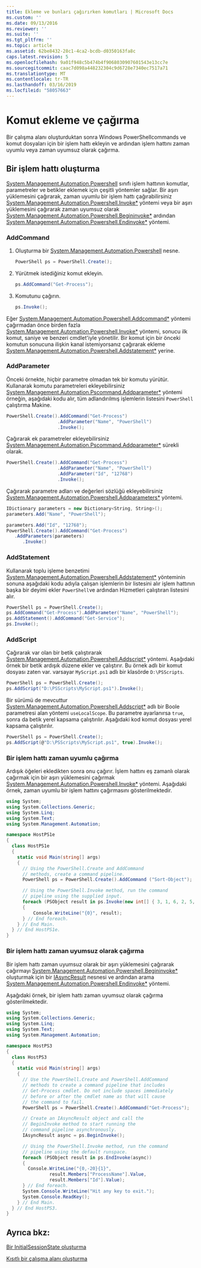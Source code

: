 ```yaml
---
title: Ekleme ve bunları çağırırken komutları | Microsoft Docs
ms.custom: ''
ms.date: 09/13/2016
ms.reviewer: ''
ms.suite: ''
ms.tgt_pltfrm: ''
ms.topic: article
ms.assetid: 62be8432-28c1-4ca2-bcdb-d0350163fa8c
caps.latest.revision: 5
ms.openlocfilehash: 9a01f948c5b474b4f9068030907601543e13cc7e
ms.sourcegitcommit: caac7d098a448232304c9d6728e7340ec7517a71
ms.translationtype: MT
ms.contentlocale: tr-TR
ms.lasthandoff: 03/16/2019
ms.locfileid: "58057663"
---
```

# <a name="adding-and-invoking-commands"></a>Komut ekleme ve çağırma

Bir çalışma alanı oluşturduktan sonra Windows PowerShellcommands ve komut dosyaları için bir işlem hattı ekleyin ve ardından işlem hattını zaman uyumlu veya zaman uyumsuz olarak çağırma.

## <a name="creating-a-pipeline"></a>Bir işlem hattı oluşturma

 [System.Management.Automation.Powershell](/dotnet/api/system.management.automation.powershell) sınıfı işlem hattının komutlar, parametreler ve betikler eklemek için çeşitli yöntemler sağlar. Bir aşırı yüklemesini çağırarak, zaman uyumlu bir işlem hattı çağırabilirsiniz [System.Management.Automation.Powershell.Invoke*](/dotnet/api/System.Management.Automation.PowerShell.Invoke) yöntemi veya bir aşırı yüklemesini çağırarak zaman uyumsuz olarak [ System.Management.Automation.Powershell.Begininvoke*](/dotnet/api/System.Management.Automation.PowerShell.BeginInvoke) ardından [System.Management.Automation.Powershell.Endinvoke*](/dotnet/api/System.Management.Automation.PowerShell.EndInvoke) yöntemi.

### <a name="addcommand"></a>AddCommand

1. Oluşturma bir [System.Management.Automation.Powershell](/dotnet/api/system.management.automation.powershell) nesne.

   ```csharp
   PowerShell ps = PowerShell.Create();
   ```

2. Yürütmek istediğiniz komut ekleyin.

   ```csharp
   ps.AddCommand("Get-Process");
   ```

3. Komutunu çağırın.

   ```csharp
   ps.Invoke();
   ```

 Eğer [System.Management.Automation.Powershell.Addcommand*](/dotnet/api/System.Management.Automation.PowerShell.AddCommand) yöntemi çağırmadan önce birden fazla [System.Management.Automation.Powershell.Invoke*](/dotnet/api/System.Management.Automation.PowerShell.Invoke) yöntemi, sonucu ilk komut, saniye ve benzeri cmdlet'iyle yönetilir. Bir komut için bir önceki komutun sonucuna ilişkin kanal istemiyorsanız çağırarak ekleme [System.Management.Automation.Powershell.Addstatement*](/dotnet/api/System.Management.Automation.PowerShell.AddStatement) yerine.

### <a name="addparameter"></a>AddParameter

 Önceki örnekte, hiçbir parametre olmadan tek bir komutu yürütür. Kullanarak komutu parametreleri ekleyebilirsiniz [System.Management.Automation.Pscommand.Addparameter*](/dotnet/api/System.Management.Automation.PSCommand.AddParameter) yöntemi örneğin, aşağıdaki kodu alır, tüm adlandırılmış işlemlerin listesini `PowerShell` çalıştırma Makine.

```csharp
PowerShell.Create().AddCommand("Get-Process")
                   .AddParameter("Name", "PowerShell")
                   .Invoke();
```

 Çağırarak ek parametreler ekleyebilirsiniz [System.Management.Automation.Pscommand.Addparameter*](/dotnet/api/System.Management.Automation.PSCommand.AddParameter) sürekli olarak.

```csharp
PowerShell.Create().AddCommand("Get-Process")
                   .AddParameter("Name", "PowerShell")
                   .AddParameter("Id", "12768")
                   .Invoke();
```

 Çağırarak parametre adları ve değerleri sözlüğü ekleyebilirsiniz [System.Management.Automation.Powershell.Addparameters*](/dotnet/api/System.Management.Automation.PowerShell.AddParameters) yöntemi.

```csharp
IDictionary parameters = new Dictionary<String, String>();
parameters.Add("Name", "PowerShell");

parameters.Add("Id", "12768");
PowerShell.Create().AddCommand("Get-Process")
   .AddParameters(parameters)
      .Invoke()

```

### <a name="addstatement"></a>AddStatement

 Kullanarak toplu işleme benzetimi [System.Management.Automation.Powershell.Addstatement*](/dotnet/api/System.Management.Automation.PowerShell.AddStatement) yönteminin sonuna aşağıdaki kodu adıyla çalışan işlemlerin bir listesini alır işlem hattının başka bir deyimi ekler `PowerShell`ve ardından Hizmetleri çalıştıran listesini alır.

```csharp
PowerShell ps = PowerShell.Create();
ps.AddCommand("Get-Process").AddParameter("Name", "PowerShell");
ps.AddStatement().AddCommand("Get-Service");
ps.Invoke();
```

### <a name="addscript"></a>AddScript

 Çağırarak var olan bir betik çalıştırarak [System.Management.Automation.Powershell.Addscript*](/dotnet/api/System.Management.Automation.PowerShell.AddScript) yöntemi. Aşağıdaki örnek bir betik ardışık düzene ekler ve çalıştırır. Bu örnek adlı bir komut dosyası zaten var. varsayar `MyScript.ps1` adlı bir klasörde `D:\PSScripts`.

```csharp
PowerShell ps = PowerShell.Create();
ps.AddScript("D:\PSScripts\MyScript.ps1").Invoke();
```

 Bir sürümü de mevcuttur [System.Management.Automation.Powershell.Addscript*](/dotnet/api/System.Management.Automation.PowerShell.AddScript) adlı bir Boole parametresi alan yöntemi `useLocalScope`. Bu parametre ayarlanırsa `true`, sonra da betik yerel kapsama çalıştırılır. Aşağıdaki kod komut dosyası yerel kapsama çalıştırılır.

```csharp
PowerShell ps = PowerShell.Create();
ps.AddScript(@"D:\PSScripts\MyScript.ps1", true).Invoke();
```

### <a name="invoking-a-pipeline-synchronously"></a>Bir işlem hattı zaman uyumlu çağırma

 Ardışık öğeleri ekledikten sonra onu çağırır. İşlem hattını eş zamanlı olarak çağırmak için bir aşırı yüklemesini çağırmak [System.Management.Automation.Powershell.Invoke*](/dotnet/api/System.Management.Automation.PowerShell.Invoke) yöntemi. Aşağıdaki örnek, zaman uyumlu bir işlem hattını çağırmasını gösterilmektedir.

```csharp
using System;
using System.Collections.Generic;
using System.Linq;
using System.Text;
using System.Management.Automation;

namespace HostPS1e
{
  class HostPS1e
  {
    static void Main(string[] args)
    {
      // Using the PowerShell.Create and AddCommand
      // methods, create a command pipeline.
      PowerShell ps = PowerShell.Create().AddCommand ("Sort-Object");

      // Using the PowerShell.Invoke method, run the command
      // pipeline using the supplied input.
      foreach (PSObject result in ps.Invoke(new int[] { 3, 1, 6, 2, 5, 4 }))
      {
          Console.WriteLine("{0}", result);
      } // End foreach.
    } // End Main.
  } // End HostPS1e.
}
```

### <a name="invoking-a-pipeline-asynchronously"></a>Bir işlem hattı zaman uyumsuz olarak çağırma

 Bir işlem hattı zaman uyumsuz olarak bir aşırı yüklemesini çağırarak çağırmayı [System.Management.Automation.Powershell.Begininvoke*](/dotnet/api/System.Management.Automation.PowerShell.BeginInvoke) oluşturmak için bir [IAsyncResult](http://msdn.microsoft.com/library/system.iasyncresult\(v=vs.110\).aspx) nesnesi ve ardından arama [ System.Management.Automation.Powershell.Endinvoke*](/dotnet/api/System.Management.Automation.PowerShell.EndInvoke) yöntemi.

 Aşağıdaki örnek, bir işlem hattı zaman uyumsuz olarak çağırma gösterilmektedir.

```csharp
using System;
using System.Collections.Generic;
using System.Linq;
using System.Text;
using System.Management.Automation;

namespace HostPS3
{
  class HostPS3
  {
    static void Main(string[] args)
    {
      // Use the PowerShell.Create and PowerShell.AddCommand
      // methods to create a command pipeline that includes
      // Get-Process cmdlet. Do not include spaces immediately
      // before or after the cmdlet name as that will cause
      // the command to fail.
      PowerShell ps = PowerShell.Create().AddCommand("Get-Process");

      // Create an IAsyncResult object and call the
      // BeginInvoke method to start running the
      // command pipeline asynchronously.
      IAsyncResult async = ps.BeginInvoke();

      // Using the PowerShell.Invoke method, run the command
      // pipeline using the default runspace.
      foreach (PSObject result in ps.EndInvoke(async))
      {
        Console.WriteLine("{0,-20}{1}",
                result.Members["ProcessName"].Value,
                result.Members["Id"].Value);
      } // End foreach.
      System.Console.WriteLine("Hit any key to exit.");
      System.Console.ReadKey();
    } // End Main.
  } // End HostPS3.
}
```

## <a name="see-also"></a>Ayrıca bkz:

 [Bir InitialSessionState oluşturma](./creating-an-initialsessionstate.md)

 [Kısıtlı bir çalışma alanı oluşturma](./creating-a-constrained-runspace.md)
